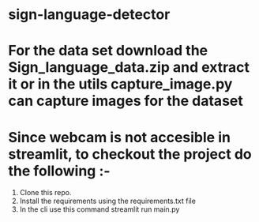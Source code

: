 # sign-language-detector

# For the data set download the Sign_language_data.zip and extract it or in the utils capture_image.py can capture images for the dataset

# Since webcam is not accesible in streamlit, to checkout the project do the following :-
  1. Clone this repo.
  2. Install the requirements using the requirements.txt file
  3. In the cli use this command streamlit run main.py
